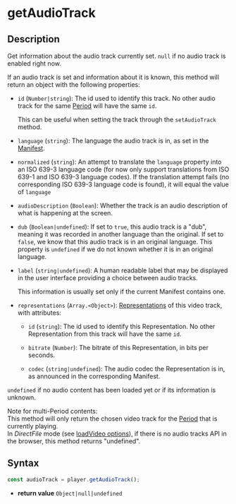 # getAudioTrack

## Description

Get information about the audio track currently set.
`null` if no audio track is enabled right now.

If an audio track is set and information about it is known, this method will
return an object with the following properties:

- `id` (`Number|string`): The id used to identify this track. No other
  audio track for the same [Period](../../Getting_Started/Glossary.md#period) will have the
  same `id`.

  This can be useful when setting the track through the `setAudioTrack`
  method.

- `language` (`string`): The language the audio track is in, as set in the
  [Manifest](../../Getting_Started/Glossary.md#manifest).

- `normalized` (`string`): An attempt to translate the `language`
  property into an ISO 639-3 language code (for now only support translations
  from ISO 639-1 and ISO 639-3 language codes). If the translation attempt
  fails (no corresponding ISO 639-3 language code is found), it will equal the
  value of `language`

- `audioDescription` (`Boolean`): Whether the track is an audio
  description of what is happening at the screen.

- `dub` (`Boolean|undefined`): If set to `true`, this audio track is a
  "dub", meaning it was recorded in another language than the original.
  If set to `false`, we know that this audio track is in an original language.
  This property is `undefined` if we do not known whether it is in an original
  language.

- `label` (`string|undefined`): A human readable label that may be displayed in
  the user interface providing a choice between audio tracks.

  This information is usually set only if the current Manifest contains one.

- `representations` (`Array.<Object>`):
  [Representations](../../Getting_Started/Glossary.md#representation) of this video track, with
  attributes:

  - `id` (`string`): The id used to identify this Representation.
    No other Representation from this track will have the same `id`.

  - `bitrate` (`Number`): The bitrate of this Representation, in bits per
    seconds.

  - `codec` (`string|undefined`): The audio codec the Representation is
    in, as announced in the corresponding Manifest.

`undefined` if no audio content has been loaded yet or if its information is
unknown.

<div class="note">
Note for multi-Period contents:
<br>
This method will only return the chosen video track for the
<a href="../../Getting_Started/Glossary.md#period">Period</a> that is currently
playing.
</div>

<div class="warning">
In <i>DirectFile</i> mode (see <a
href="../Loading_a_Content.md#transport">loadVideo options</a>), if there is no
audio tracks API in the browser, this method returns "undefined".
</div>

## Syntax

```js
const audioTrack = player.getAudioTrack();
```

 - **return value** `Object|null|undefined`
